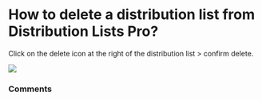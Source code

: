 # How to delete a distribution list from Distribution Lists Pro?

<p class="no-margin">Click on the delete icon at the right of the distribution list &gt; confirm delete.</p>
<p class="no-margin"></p>
<div class="intercom-container"><img src="https://teams-pro.intercom-attachments-1.com/i/o/664845181/6706849665ce2cd1fa135257/how_to_delete_a_distribution_list_from_distribution_lists_pro.png"></div>

### Comments

<Comments />